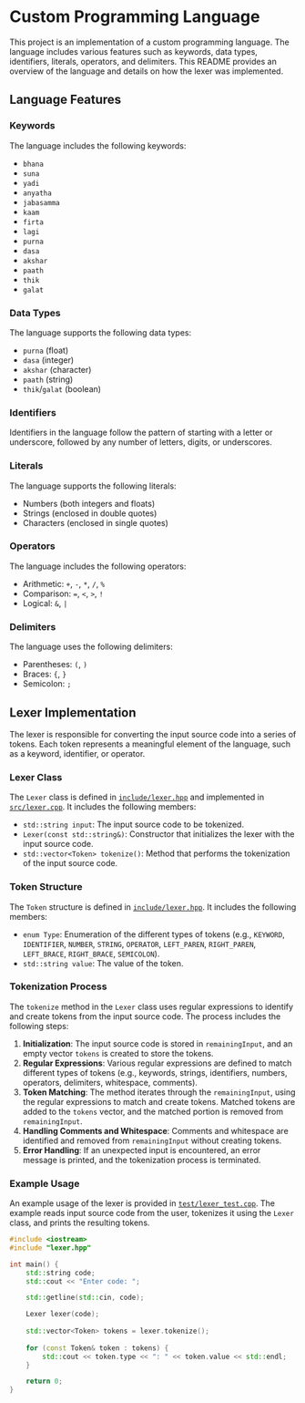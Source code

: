 # Custom Programming Language

This project is an implementation of a custom programming language. The language includes various features such as keywords, data types, identifiers, literals, operators, and delimiters. This README provides an overview of the language and details on how the lexer was implemented.

## Language Features

### Keywords
The language includes the following keywords:
- `bhana`
- `suna`
- `yadi`
- `anyatha`
- `jabasamma`
- `kaam`
- `firta`
- `lagi`
- `purna`
- `dasa`
- `akshar`
- `paath`
- `thik`
- `galat`

### Data Types
The language supports the following data types:
- `purna` (float)
- `dasa` (integer)
- `akshar` (character)
- `paath` (string)
- `thik`/`galat` (boolean)

### Identifiers
Identifiers in the language follow the pattern of starting with a letter or underscore, followed by any number of letters, digits, or underscores.

### Literals
The language supports the following literals:
- Numbers (both integers and floats)
- Strings (enclosed in double quotes)
- Characters (enclosed in single quotes)

### Operators
The language includes the following operators:
- Arithmetic: `+`, `-`, `*`, `/`, `%`
- Comparison: `=`, `<`, `>`, `!`
- Logical: `&`, `|`

### Delimiters
The language uses the following delimiters:
- Parentheses: `(`, `)`
- Braces: `{`, `}`
- Semicolon: `;`

## Lexer Implementation

The lexer is responsible for converting the input source code into a series of tokens. Each token represents a meaningful element of the language, such as a keyword, identifier, or operator.

### Lexer Class

The `Lexer` class is defined in [`include/lexer.hpp`](include/lexer.hpp) and implemented in [`src/lexer.cpp`](src/lexer.cpp). It includes the following members:
- `std::string input`: The input source code to be tokenized.
- `Lexer(const std::string&)`: Constructor that initializes the lexer with the input source code.
- `std::vector<Token> tokenize()`: Method that performs the tokenization of the input source code.

### Token Structure

The `Token` structure is defined in [`include/lexer.hpp`](include/lexer.hpp). It includes the following members:
- `enum Type`: Enumeration of the different types of tokens (e.g., `KEYWORD`, `IDENTIFIER`, `NUMBER`, `STRING`, `OPERATOR`, `LEFT_PAREN`, `RIGHT_PAREN`, `LEFT_BRACE`, `RIGHT_BRACE`, `SEMICOLON`).
- `std::string value`: The value of the token.

### Tokenization Process

The `tokenize` method in the `Lexer` class uses regular expressions to identify and create tokens from the input source code. The process includes the following steps:
1. **Initialization**: The input source code is stored in `remainingInput`, and an empty vector `tokens` is created to store the tokens.
2. **Regular Expressions**: Various regular expressions are defined to match different types of tokens (e.g., keywords, strings, identifiers, numbers, operators, delimiters, whitespace, comments).
3. **Token Matching**: The method iterates through the `remainingInput`, using the regular expressions to match and create tokens. Matched tokens are added to the `tokens` vector, and the matched portion is removed from `remainingInput`.
4. **Handling Comments and Whitespace**: Comments and whitespace are identified and removed from `remainingInput` without creating tokens.
5. **Error Handling**: If an unexpected input is encountered, an error message is printed, and the tokenization process is terminated.

### Example Usage

An example usage of the lexer is provided in [`test/lexer_test.cpp`](test/lexer_test.cpp). The example reads input source code from the user, tokenizes it using the `Lexer` class, and prints the resulting tokens.

```cpp
#include <iostream>
#include "lexer.hpp"

int main() {
    std::string code;
    std::cout << "Enter code: ";

    std::getline(std::cin, code);

    Lexer lexer(code);
    
    std::vector<Token> tokens = lexer.tokenize();
    
    for (const Token& token : tokens) {
        std::cout << token.type << ": " << token.value << std::endl;
    }

    return 0;
}